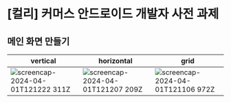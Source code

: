 # [컬리] 커머스 안드로이드 개발자 사전 과제

## 메인 화면 만들기

|vertical|horizontal|grid|
|---|---|---|
|![screencap-2024-04-01T121222 311Z](https://github.com/JaehoJu/kurly/assets/6138838/62e57b5a-17c2-4db4-afad-382e5e48fe13)|![screencap-2024-04-01T121207 209Z](https://github.com/JaehoJu/kurly/assets/6138838/470c365c-e773-4dfb-89fc-07f9fe993848)|![screencap-2024-04-01T121106 972Z](https://github.com/JaehoJu/kurly/assets/6138838/788893ec-7208-4641-b121-fdbbff4a391b)|
